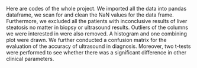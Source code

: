 Here are codes of the whole project. We imported all the data into pandas dataframe, we scan for and clean the NaN values for the data frame. Furthermore,
we excluded all the patients with inconclusive results of liver steatosis no matter in biopsy or ultrasound results. Outliers of the columns we were interested in
were also removed. A histogram and one combining plot were drawn. We further conducted a confusion matrix for the evaluation of the accuracy of ultrasound in diagnosis.
Moreover, two t-tests were performed to see whether there was a significant difference in other clinical parameters.
